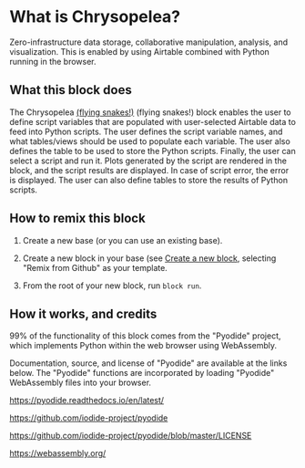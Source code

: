 # What is Chrysopelea?

Zero-infrastructure data storage, collaborative manipulation, analysis,
and visualization. This is enabled by using Airtable combined with Python running
in the browser.

## What this block does

The Chrysopelea [(flying snakes!)](https://en.wikipedia.org/wiki/Chrysopelea) (flying snakes!) block enables the user to define script variables that are populated with user-selected Airtable data to feed into Python scripts. The user defines the script variable names, and what tables/views should be used to populate each variable. The user also defines the table to be used to store the Python scripts. Finally, the user can select a script and run it. Plots generated by the script are rendered in the block, and the script results are displayed. In case of script error, the error is displayed. The user can also define tables to store the results of Python scripts.

## How to remix this block

1. Create a new base (or you can use an existing base).

2. Create a new block in your base (see [Create a new block](https://airtable.com/developers/blocks/guides/hello-world-tutorial#create-a-new-block),
   selecting "Remix from Github" as your template.

3. From the root of your new block, run `block run`.

## How it works, and credits

99% of the functionality of this block comes from the "Pyodide" project, which
implements Python within the web browser using WebAssembly.

Documentation, source, and license
of "Pyodide" are available at the links below. The "Pyodide" functions
are incorporated by loading "Pyodide" WebAssembly files into your browser.

  https://pyodide.readthedocs.io/en/latest/

  https://github.com/iodide-project/pyodide

  https://github.com/iodide-project/pyodide/blob/master/LICENSE

  https://webassembly.org/
